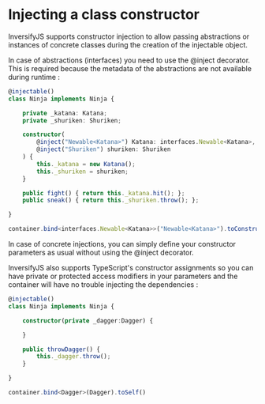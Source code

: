 # Injecting a class constructor

InversifyJS supports constructor injection to allow passing abstractions or instances of concrete classes
during the creation of the injectable object.

In case of abstractions (interfaces) you need to use the @inject decorator. This is required because
the metadata of the abstractions are not available during runtime :

```ts
@injectable()
class Ninja implements Ninja {

    private _katana: Katana;
    private _shuriken: Shuriken;

    constructor(
        @inject("Newable<Katana>") Katana: interfaces.Newable<Katana>, 
        @inject("Shuriken") shuriken: Shuriken
    ) {
        this._katana = new Katana();
        this._shuriken = shuriken;
    }

    public fight() { return this._katana.hit(); };
    public sneak() { return this._shuriken.throw(); };

}
```

```ts
container.bind<interfaces.Newable<Katana>>("Newable<Katana>").toConstructor<Katana>(Katana);
```


In case of concrete injections, you can simply define your constructor parameters as usual without using the @inject decorator.

InversifyJS also supports TypeScript's constructor assignments so you can have private or protected access modifiers in your parameters
and the container will have no trouble injecting the dependencies :

```ts
@injectable()
class Ninja implements Ninja {

    constructor(private _dagger:Dagger) {

    }

    public throwDagger() {
        this._dagger.throw();
    }

}
```

```ts
container.bind<Dagger>(Dagger).toSelf()
```
